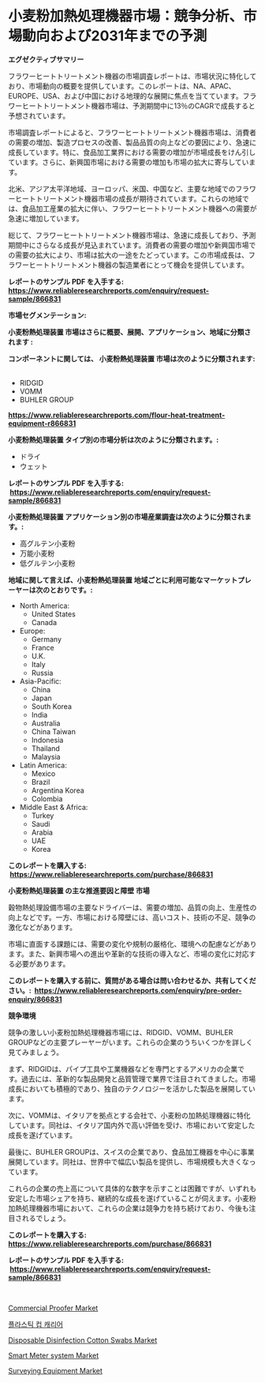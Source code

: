 <p><h1>小麦粉加熱処理機器市場：競争分析、市場動向および2031年までの予測</h1></p><p><strong>エグゼクティブサマリー</strong></p>
<p><p>フラワーヒートトリートメント機器の市場調査レポートは、市場状況に特化しており、市場動向の概要を提供しています。このレポートは、NA、APAC、EUROPE、USA、および中国における地理的な展開に焦点を当てています。フラワーヒートトリートメント機器市場は、予測期間中に13％のCAGRで成長すると予想されています。</p><p>市場調査レポートによると、フラワーヒートトリートメント機器市場は、消費者の需要の増加、製造プロセスの改善、製品品質の向上などの要因により、急速に成長しています。特に、食品加工業界における需要の増加が市場成長をけん引しています。さらに、新興国市場における需要の増加も市場の拡大に寄与しています。</p><p>北米、アジア太平洋地域、ヨーロッパ、米国、中国など、主要な地域でのフラワーヒートトリートメント機器市場の成長が期待されています。これらの地域では、食品加工産業の拡大に伴い、フラワーヒートトリートメント機器への需要が急速に増加しています。</p><p>総じて、フラワーヒートトリートメント機器市場は、急速に成長しており、予測期間中にさらなる成長が見込まれています。消費者の需要の増加や新興国市場での需要の拡大により、市場は拡大の一途をたどっています。この市場成長は、フラワーヒートトリートメント機器の製造業者にとって機会を提供しています。</p></p>
<p><strong>レポートのサンプル PDF を入手する: <a href="https://www.reliableresearchreports.com/enquiry/request-sample/866831">https://www.reliableresearchreports.com/enquiry/request-sample/866831</a></strong></p>
<p><strong>市場セグメンテーション:</strong></p>
<p><strong> 小麦粉熱処理装置 市場はさらに概要、展開、アプリケーション、地域に分類されます :</strong></p>
<p><strong>コンポーネントに関しては、 小麦粉熱処理装置 市場は次のように分類されます: &nbsp;</strong></p>
<p><ul><li>RIDGID</li><li>VOMM</li><li>BUHLER GROUP</li></ul></p>
<p><strong><a href="https://www.reliableresearchreports.com/flour-heat-treatment-equipment-r866831">https://www.reliableresearchreports.com/flour-heat-treatment-equipment-r866831</a></strong></p>
<p><strong> 小麦粉熱処理装置 タイプ別の市場分析は次のように分類されます。:</strong></p>
<p><ul><li>ドライ</li><li>ウェット</li></ul></p>
<p><strong>レポートのサンプル PDF を入手する: &nbsp;<a href="https://www.reliableresearchreports.com/enquiry/request-sample/866831">https://www.reliableresearchreports.com/enquiry/request-sample/866831</a></strong></p>
<p><strong> 小麦粉熱処理装置 アプリケーション別の市場産業調査は次のように分類されます。:</strong></p>
<p><ul><li>高グルテン小麦粉</li><li>万能小麦粉</li><li>低グルテン小麦粉</li></ul></p>
<p><strong>地域に関して言えば、小麦粉熱処理装置 地域ごとに利用可能なマーケットプレーヤーは次のとおりです。:</strong></p>
<p><ul>
    <li>
        North America:
        <ul>
            <li>United States</li>
            <li>Canada</li>
        </ul>
    </li>
    <li>
        Europe:
        <ul>
            <li>Germany</li>
            <li>France</li>
            <li>U.K.</li>
            <li>Italy</li>
            <li>Russia</li>
        </ul>
    </li>
    <li>
        Asia-Pacific:
        <ul>
            <li>China</li>
            <li>Japan</li>
            <li>South Korea</li>
            <li>India</li>
            <li>Australia</li>
            <li>China Taiwan</li>
            <li>Indonesia</li>
            <li>Thailand</li>
            <li>Malaysia</li>
        </ul>
    </li>
    <li>
        Latin America:
        <ul>
            <li>Mexico</li>
            <li>Brazil</li>
            <li>Argentina Korea</li>
            <li>Colombia</li>
        </ul>
    </li>
    <li>
        Middle East & Africa:
        <ul>
            <li>Turkey</li>
            <li>Saudi</li>
            <li>Arabia</li>
            <li>UAE</li>
            <li>Korea</li>
        </ul>
    </li>
    </ul></p>
<p><strong>このレポートを購入する: &nbsp;<a href="https://www.reliableresearchreports.com/purchase/866831">https://www.reliableresearchreports.com/purchase/866831</a></strong></p>
<p><strong>小麦粉熱処理装置 の主な推進要因と障壁 市場</strong></p>
<p><p>穀物熱処理設備市場の主要なドライバーは、需要の増加、品質の向上、生産性の向上などです。一方、市場における障壁には、高いコスト、技術の不足、競争の激化などがあります。</p><p>市場に直面する課題には、需要の変化や規制の厳格化、環境への配慮などがあります。また、新興市場への進出や革新的な技術の導入など、市場の変化に対応する必要があります。</p></p>
<p><strong>このレポートを購入する前に、質問がある場合は問い合わせるか、共有してください。:&nbsp; <a href="https://www.reliableresearchreports.com/enquiry/pre-order-enquiry/866831">https://www.reliableresearchreports.com/enquiry/pre-order-enquiry/866831</a></strong></p>
<p><strong>競争環境</strong></p>
<p><p>競争の激しい小麦粉加熱処理機器市場には、RIDGID、VOMM、BUHLER GROUPなどの主要プレーヤーがいます。これらの企業のうちいくつかを詳しく見てみましょう。</p><p>まず、RIDGIDは、パイプ工具や工業機器などを専門とするアメリカの企業です。過去には、革新的な製品開発と品質管理で業界で注目されてきました。市場成長においても積極的であり、独自のテクノロジーを活かした製品を展開しています。</p><p>次に、VOMMは、イタリアを拠点とする会社で、小麦粉の加熱処理機器に特化しています。同社は、イタリア国内外で高い評価を受け、市場において安定した成長を遂げています。</p><p>最後に、BUHLER GROUPは、スイスの企業であり、食品加工機器を中心に事業展開しています。同社は、世界中で幅広い製品を提供し、市場規模も大きくなっています。</p><p>これらの企業の売上高について具体的な数字を示すことは困難ですが、いずれも安定した市場シェアを持ち、継続的な成長を遂げていることが伺えます。小麦粉加熱処理機器市場において、これらの企業は競争力を持ち続けており、今後も注目されるでしょう。</p></p>
<p><strong>このレポートを購入する: &nbsp; <a href="https://www.reliableresearchreports.com/purchase/866831">https://www.reliableresearchreports.com/purchase/866831</a></strong></p>
<p><strong>レポートのサンプル PDF を入手する: &nbsp;<a href="https://www.reliableresearchreports.com/enquiry/request-sample/866831">https://www.reliableresearchreports.com/enquiry/request-sample/866831</a></strong><strong></strong></p>
<p>&nbsp;</p>
<p><p><a href="https://github.com/jsmusil/Market-Research-Report-List-3/blob/main/commercial-proofer-market.md">Commercial Proofer Market</a></p><p><a href="https://github.com/GabrielBlanda5656/Market-Research-Report-List-1/blob/main/790786230814.md">플라스틱 컵 캐리어</a></p><p><a href="https://picayune-night-cbd.notion.site/Disposable-Disinfection-Cotton-Swabs-Market-Trends-Forecast-and-Competitive-Analysis-to-2031-8c33b50f47b0484db815fdf76bbd80b3">Disposable Disinfection Cotton Swabs Market</a></p><p><a href="https://github.com/yemakinde/Market-Research-Report-List-2/blob/main/smart-meter-system-market.md">Smart Meter system Market</a></p><p><a href="https://view.publitas.com/reportprime-1/surveying-equipment-market-focuses-on-market-share-size-and-projected-forecast-till-2031/">Surveying Equipment Market</a></p></p>